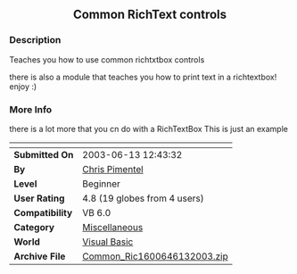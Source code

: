 ﻿<div align="center">

## Common RichText controls


</div>

### Description

Teaches you how to use common richtxtbox controls

there is also a module that teaches you how to print text in a richtextbox! enjoy :)
 
### More Info
 
there is a lot more that you cn do with a RichTextBox This is just an example


<span>             |<span>
---                |---
**Submitted On**   |2003-06-13 12:43:32
**By**             |[Chris Pimentel](https://github.com/Planet-Source-Code/PSCIndex/blob/master/ByAuthor/chris-pimentel.md)
**Level**          |Beginner
**User Rating**    |4.8 (19 globes from 4 users)
**Compatibility**  |VB 6\.0
**Category**       |[Miscellaneous](https://github.com/Planet-Source-Code/PSCIndex/blob/master/ByCategory/miscellaneous__1-1.md)
**World**          |[Visual Basic](https://github.com/Planet-Source-Code/PSCIndex/blob/master/ByWorld/visual-basic.md)
**Archive File**   |[Common\_Ric1600646132003\.zip](https://github.com/Planet-Source-Code/chris-pimentel-common-richtext-controls__1-46161/archive/master.zip)








